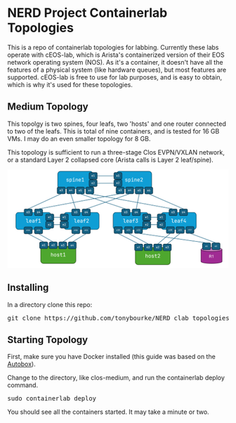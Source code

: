 # NERD Project Containerlab Topologies

This is a repo of containerlab topologies for labbing. Currently these labs operate with cEOS-lab, which is Arista's containerized version of their EOS network operating system (NOS). As it's a container, it doesn't have all the features of a physical system (like hardware queues), but most features are supported. cEOS-lab is free to use for lab purposes, and is easy to obtain, which is why it's used for these topologies. 

## Medium Topology

This topolgy is two spines, four leafs, two 'hosts' and one router connected to two of the leafs. This is total of nine containers, and is tested for 16 GB VMs. I may do an even smaller topology for 8 GB. 

This topology is sufficient to run a three-stage Clos EVPN/VXLAN network, or a standard Layer 2 collapsed core (Arista calls is Layer 2 leaf/spine).

![Clos Medium](diagram-clos-medium.png)

## Installing

In a directory clone this repo:

<pre>
git clone https://github.com/tonybourke/NERD_clab_topologies
</pre>

## Starting Topology

First, make sure you have Docker installed (this guide was based on the [Autobox](https://github.com/tonybourke/Project-NERD/tree/main/Autobox)). 

Change to the directory, like clos-medium, and run the containerlab deploy command. 

<pre>
sudo containerlab deploy
</pre>

You should see all the containers started. It may take a minute or two. 